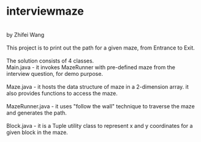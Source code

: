 # interviewmaze <br />
 <br />
by Zhifei Wang <br />
 <br />
This project is to print out the path for a given maze, from Entrance to Exit. <br />
 <br />
The solution consists of 4 classes.
 <br />
  Main.java - it invokes MazeRunner with pre-defined maze from the interview question, for demo purpose. <br />
   <br />
  Maze.java - it hosts the data structure of maze in a 2-dimension array. it also provides functions to access the maze. <br />
   <br />
  MazeRunner.java - it uses "follow the wall" technique to traverse the maze and generates the path. <br />
   <br />
  Block.java - it is a Tuple utility class to represent x and y coordinates for a given block in the maze. <br />
